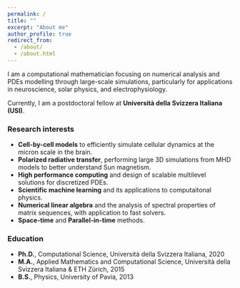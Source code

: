 ```yaml
---
permalink: /
title: ""
excerpt: "About me"
author_profile: true
redirect_from: 
  - /about/
  - /about.html
---
```


I am a computational mathematician focusing on numerical analysis and PDEs modelling through large-scale simulations, particularly for applications in neuroscience, solar physics, and electrophysiology. 

Currently, I am a postdoctoral fellow at **Università della Svizzera Italiana (USI)**.

### Research interests
+ **Cell-by-cell models** to efficiently simulate cellular dynamics at the micron scale in the brain.
+ **Polarized radiative transfer**, performing large 3D simulations from MHD models to better understand Sun magnetism.
+ **High performance computing** and design of scalable multilevel solutions for discretized PDEs.
+ **Scientific machine learning** and its applications to computaitonal physics. 
+ **Numerical linear algebra** and the analysis of spectral properties of matrix sequences, with application to fast solvers. 
+ **Space-time** and **Parallel-in-time** methods.

### Education
+ **Ph.D.**, Computational Science, Università della Svizzera Italiana, 2020
+ **M.A.**, Applied Mathematics and Computational Science, Università della Svizzera Italiana & ETH Zürich, 2015
+ **B.S.**, Physics, University of Pavia, 2013

